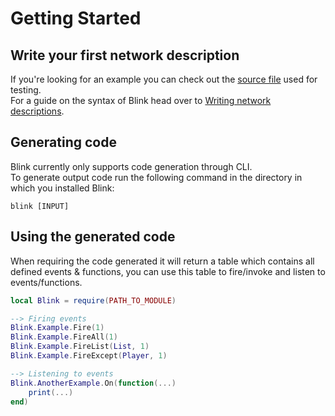 # Getting Started
## Write your first network description
If you're looking for an example you can check out the [source file](https://github.com/1Axen/blink/blob/main/test/Sources/Test.txt) used for testing.  
For a guide on the syntax of Blink head over to [Writing network descriptions](./Using.md).
## Generating code
Blink currently only supports code generation through CLI.  
To generate output code run the following command in the directory in which you installed Blink:
```
blink [INPUT]
``` 
## Using the generated code
When requiring the code generated it will return a table which contains all defined events & functions, you can use this table to fire/invoke and listen to events/functions.
``` lua linenums="1"
local Blink = require(PATH_TO_MODULE)

--> Firing events
Blink.Example.Fire(1)
Blink.Example.FireAll(1)
Blink.Example.FireList(List, 1)
Blink.Example.FireExcept(Player, 1)

--> Listening to events
Blink.AnotherExample.On(function(...)
    print(...)
end)
```

